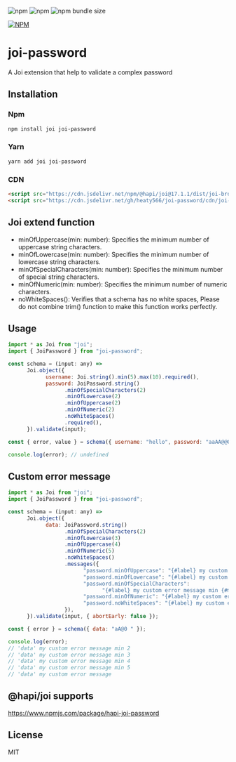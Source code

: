 ![npm](https://img.shields.io/npm/v/joi-password)
![npm](https://img.shields.io/npm/dw/joi-password)
![npm bundle size](https://img.shields.io/bundlephobia/min/joi-password)

[![NPM](https://nodei.co/npm/joi-password.png)](https://nodei.co/npm/joi-password/)

# joi-password

A Joi extension that help to validate a complex password

## Installation

### Npm

```sh
npm install joi joi-password
```

### Yarn

```sh
yarn add joi joi-password
```

### CDN

```html
<script src="https://cdn.jsdelivr.net/npm/@hapi/joi@17.1.1/dist/joi-browser.min.js"></script>
<script src="https://cdn.jsdelivr.net/gh/heaty566/joi-password/cdn/joi-password.min.js"></script>
```

## Joi extend function

- minOfUppercase(min: number): Specifies the minimum number of uppercase string characters.
- minOfLowercase(min: number): Specifies the minimum number of lowercase string characters.
- minOfSpecialCharacters(min: number): Specifies the minimum number of special string characters.
- minOfNumeric(min: number): Specifies the minimum number of numeric characters.
- noWhiteSpaces(): Verifies that a schema has no white spaces, Please do not combine trim() function to make this function works perfectly.

## Usage

```javascript
import * as Joi from "joi";
import { JoiPassword } from "joi-password";

const schema = (input: any) =>
      Joi.object({
            username: Joi.string().min(5).max(10).required(),
            password: JoiPassword.string()
                  .minOfSpecialCharacters(2)
                  .minOfLowercase(2)
                  .minOfUppercase(2)
                  .minOfNumeric(2)
                  .noWhiteSpaces()
                  .required(),
      }).validate(input);

const { error, value } = schema({ username: "hello", password: "aaAA@@00" });

console.log(error); // undefined
```

## Custom error message

```javascript
import * as Joi from "joi";
import { JoiPassword } from "joi-password";

const schema = (input: any) =>
      Joi.object({
            data: JoiPassword.string()
                  .minOfSpecialCharacters(2)
                  .minOfLowercase(3)
                  .minOfUppercase(4)
                  .minOfNumeric(5)
                  .noWhiteSpaces()
                  .messages({
                        "password.minOfUppercase": "{#label} my custom error message min {#min}",
                        "password.minOfLowercase": "{#label} my custom error message min {#min}",
                        "password.minOfSpecialCharacters":
                              "{#label} my custom error message min {#min}",
                        "password.minOfNumeric": "{#label} my custom error message min {#min}",
                        "password.noWhiteSpaces": "{#label} my custom error message",
                  }),
      }).validate(input, { abortEarly: false });

const { error } = schema({ data: "aA@0 " });

console.log(error);
// 'data' my custom error message min 2
// 'data' my custom error message min 3
// 'data' my custom error message min 4
// 'data' my custom error message min 5
// 'data' my custom error message
```

## @hapi/joi supports

https://www.npmjs.com/package/hapi-joi-password

## License

MIT
